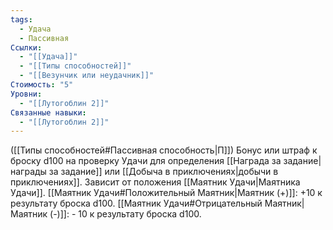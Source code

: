 ```yaml
---
tags:
  - Удача
  - Пассивная
Ссылки:
  - "[[Удача]]"
  - "[[Типы способностей]]"
  - "[[Везунчик или неудачник]]"
Стоимость: "5"
Уровни:
  - "[[Лутогоблин 2]]"
Связанные навыки:
  - "[[Лутогоблин 2]]"
---
```

([[Типы способностей#Пассивная способность|П]]) Бонус или штраф к броску d100 на проверку Удачи для определения [[Награда за задание|награды за задание]] или [[Добыча в приключениях|добычи в приключениях]]. Зависит от положения [[Маятник Удачи|Маятника Удачи]].
[[Маятник Удачи#Положительный Маятник|Маятник (+)]]: +10 к результату броска d100.
[[Маятник Удачи#Отрицательный Маятник|Маятник (-)]]: - 10 к результату броска d100. 